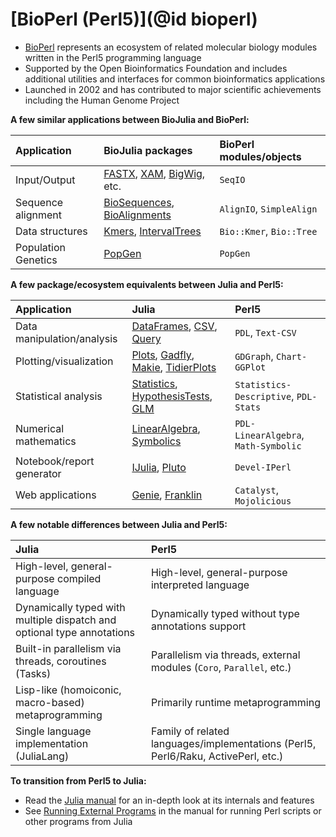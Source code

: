 # [BioPerl (Perl5)](@id bioperl)

* [BioPerl](https://bioperl.org/) represents an ecosystem of related molecular
  biology modules written in the Perl5 programming language
* Supported by the Open Bioinformatics Foundation and includes additional
  utilities and interfaces for common bioinformatics applications
* Launched in 2002 and has contributed to major scientific achievements
  including the Human Genome Project

**A few similar applications between BioJulia and BioPerl:**

| Application         | BioJulia packages                                                                                                                               | BioPerl modules/objects  |
|:--------------------|:------------------------------------------------------------------------------------------------------------------------------------------------|:-------------------------|
| Input/Output        | [FASTX](https://biojulia.dev/FASTX.jl/stable/), [XAM](https://biojulia.dev/XAM.jl/stable/), [BigWig](https://biojulia.dev/BigWig.jl/dev/), etc. | `SeqIO`                  |
| Sequence alignment  | [BioSequences](https://biojulia.dev/BioSequences.jl/stable/), [BioAlignments](https://biojulia.dev/BioAlignments.jl/stable/)                    | `AlignIO`, `SimpleAlign` |
| Data structures     | [Kmers](https://biojulia.dev/Kmers.jl/stable/), [IntervalTrees](https://biojulia.dev/IntervalTrees.jl/stable/)                                  | `Bio::Kmer`, `Bio::Tree` |
| Population Genetics | [PopGen](https://biojulia.dev/PopGen.jl/)                                                                                                       | `PopGen`                 |

**A few package/ecosystem equivalents between Julia and Perl5:**

| Application                | Julia                                                                                                                                                                                    | Perl5                                 |
|:---------------------------|:-----------------------------------------------------------------------------------------------------------------------------------------------------------------------------------------|:--------------------------------------|
| Data manipulation/analysis | [DataFrames](https://dataframes.juliadata.org/stable/), [CSV](https://csv.juliadata.org/stable/), [Query](https://www.queryverse.org/Query.jl/stable/)                                   | `PDL`, `Text-CSV`                     |
| Plotting/visualization     | [Plots](https://docs.juliaplots.org/stable/), [Gadfly](http://gadflyjl.org/stable/), [Makie](https://docs.makie.org/stable/), [TidierPlots](https://github.com/TidierOrg/TidierPlots.jl) | `GDGraph`, `Chart-GGPlot`             |
| Statistical analysis       | [Statistics](https://docs.julialang.org/en/v1/stdlib/Statistics/), [HypothesisTests](https://github.com/JuliaStats/HypothesisTests.jl), [GLM](https://github.com/JuliaStats/GLM.jl)      | `Statistics-Descriptive`, `PDL-Stats` |
| Numerical mathematics      | [LinearAlgebra](https://docs.julialang.org/en/v1/stdlib/LinearAlgebra/), [Symbolics](https://symbolics.juliasymbolics.org/stable/)                                                       | `PDL-LinearAlgebra`, `Math-Symbolic`  |
| Notebook/report generator  | [IJulia](https://julialang.github.io/IJulia.jl/stable/), [Pluto](https://plutojl.org/)                                                                                                   | `Devel-IPerl`                         |
| Web applications           | [Genie](https://genieframework.com/), [Franklin](https://franklinjl.org/)                                                                                                                | `Catalyst`, `Mojolicious`             |

**A few notable differences between Julia and Perl5:**

| Julia                                                                  | Perl5                                                                             |
|:-----------------------------------------------------------------------|:----------------------------------------------------------------------------------|
| High-level, general-purpose compiled language                          | High-level, general-purpose interpreted language                                  |
| Dynamically typed with multiple dispatch and optional type annotations | Dynamically typed without type annotations support                                |
| Built-in parallelism via threads, coroutines (Tasks)                   | Parallelism via threads, external modules (`Coro`, `Parallel`, etc.)              |
| Lisp-like (homoiconic, macro-based) metaprogramming                    | Primarily runtime metaprogramming                                                 |
| Single language implementation (JuliaLang)                             | Family of related languages/implementations (Perl5, Perl6/Raku, ActivePerl, etc.) |

**To transition from Perl5 to Julia:**
* Read the [Julia manual](https://docs.julialang.org/) for an in-depth look at
  its internals and features
* See [Running External
  Programs](https://docs.julialang.org/en/v1/manual/running-external-programs/)
  in the manual for running Perl scripts or other programs from Julia

